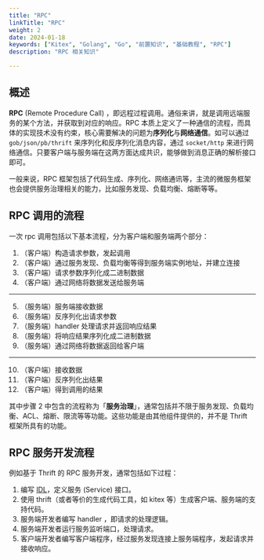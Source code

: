 ```yaml
---
title: "RPC"
linkTitle: "RPC"
weight: 2
date: 2024-01-18
keywords: ["Kitex", "Golang", "Go", "前置知识", "基础教程", "RPC"]
description: "RPC 相关知识"

---
```


## 概述

**RPC** (Remote Procedure Call) ，即远程过程调用。通俗来讲，就是调用远端服务的某个方法，并获取到对应的响应。RPC 本质上定义了一种通信的流程，而具体的实现技术没有约束，核心需要解决的问题为**序列化**与**网络通信**。如可以通过 `gob/json/pb/thrift` 来序列化和反序列化消息内容，通过 `socket/http` 来进行网络通信。只要客户端与服务端在这两方面达成共识，能够做到消息正确的解析接口即可。

一般来说，RPC 框架包括了代码生成、序列化、网络通讯等，主流的微服务框架也会提供服务治理相关的能力，比如服务发现、负载均衡、熔断等等。

## RPC 调用的流程

一次 rpc 调用包括以下基本流程，分为客户端和服务端两个部分：

1. （客户端）构造请求参数，发起调用
2. （客户端）通过服务发现、负载均衡等得到服务端实例地址，并建立连接
3. （客户端）请求参数序列化成二进制数据
4. （客户端）通过网络将数据发送给服务端

---

5. （服务端）服务端接收数据
6. （服务端）反序列化出请求参数
7. （服务端）handler 处理请求并返回响应结果
8. （服务端）将响应结果序列化成二进制数据
9. （服务端）通过网络将数据返回给客户端

---

10. （客户端）接收数据
11. （客户端）反序列化出结果
12. （客户端）得到调用的结果

其中步骤 2 中包含的流程称为「**服务治理**」，通常包括并不限于服务发现、负载均衡、ACL、熔断、限流等等功能。这些功能是由其他组件提供的，并不是 Thrift  框架所具有的功能。

## RPC 服务开发流程

例如基于 Thrift 的 RPC 服务开发，通常包括如下过程：

1. 编写 [IDL](./idl.md)，定义服务 (Service) 接口。
2. 使用 thrift（或者等价的生成代码工具，如 kitex 等）生成客户端、服务端的支持代码。
3. 服务端开发者编写 handler ，即请求的处理逻辑。
4. 服务端开发者运行服务监听端口，处理请求。
5. 客户端开发者编写客户端程序，经过服务发现连接上服务端程序，发起请求并接收响应。